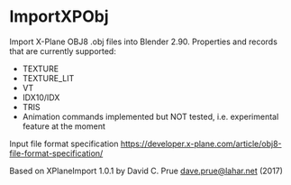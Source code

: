# ImportXPObj
Import X-Plane OBJ8 .obj files into Blender 2.90.
Properties and records that are currently supported:
- TEXTURE
- TEXTURE_LIT
- VT
- IDX10/IDX
- TRIS
- Animation commands implemented but NOT tested, i.e. experimental feature at the moment

Input file format specification https://developer.x-plane.com/article/obj8-file-format-specification/

Based on XPlaneImport 1.0.1 by David C. Prue <dave.prue@lahar.net> (2017)